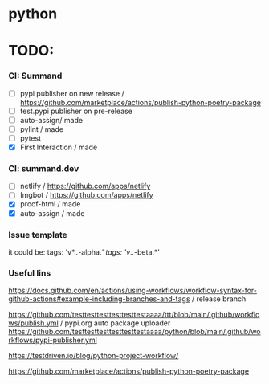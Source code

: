 # python

# TODO:

### CI: Summand
- [ ] pypi publisher on new release / https://github.com/marketplace/actions/publish-python-poetry-package
- [ ] test.pypi publisher on pre-release
- [ ] auto-assign/ made
- [ ] pylint / made
- [ ] pytest
- [x] First Interaction / made

### CI: summand.dev
- [ ] netlify / https://github.com/apps/netlify
- [ ] Imgbot / https://github.com/apps/netlify
- [x] proof-html / made
- [x] auto-assign / made

### Issue template


it could be:
tags: 'v*.*.*-alpha.*'
tags: 'v*.*.*-beta.*'

### Useful lins

https://docs.github.com/en/actions/using-workflows/workflow-syntax-for-github-actions#example-including-branches-and-tags / release branch 

https://github.com/testtesttesttesttesttestaaaa/ttt/blob/main/.github/workflows/publish.yml / pypi.org auto package uploader https://github.com/testtesttesttesttesttestaaaa/python/blob/main/.github/workflows/pypi-publisher.yml

https://testdriven.io/blog/python-project-workflow/

https://github.com/marketplace/actions/publish-python-poetry-package
